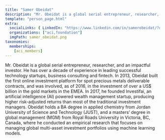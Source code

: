 ```yaml
---
title: "Samer Obeidat"
description: "Mr. Obeidat is a global serial entrepreneur, researcher, and an impactful investor."
template: "person_page.html"
extra:
  socialLinks: { LinkedIn: "https://www.linkedin.com/in/samerobeidat/?originalSubdomain=ca"}
  organizations: ["aci,foundation"]
  imgPath: samer_obeidat.png
taxonomies:
  memberships:
    [aci_members]
---
```


Mr. Obeidat is a global serial entrepreneur, researcher, and an impactful investor. He has over a decade of experience in leading successful technology startups, business consulting and fintech. In 2013, Obeidat built the first online investment platform for spot precious metals deliverable contracts, and was involved, as of 2016, in the investment of over a US$ billion in the gold markets in the EMEA. In 2017, he founded Investifai, an artificial intelligence (AI) powered wealth management startup, producing higher risk-adjusted returns than most of the traditional investment managers. Obeidat holds a BA degree in applied chemistry from Jordan University of Science and Technology (JUST), and a masters’ degree in global management (MGM) from Royal Roads University in Victoria, BC, Canada, where he conducted an empirical research that focuses on managing global multi-asset investment portfolios using machine learning models.